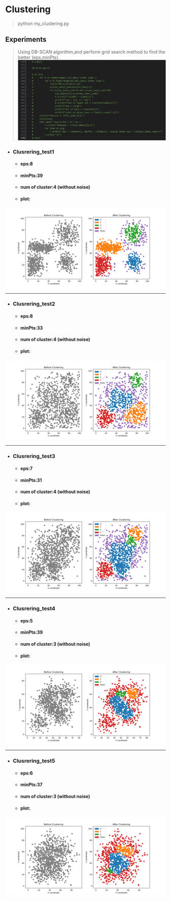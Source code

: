 # Clustering
> python my_clustering.py
## Experiments
> Using DB-SCAN algorithm,and perform grid search method to find the better (eps,minPts).
![alt text](image.png)
* ### Clusrering_test1
    * #### eps:8
    * #### minPts:39
    * #### num of cluster:4 (without noise)
    * #### plot:
![alt text](Figure_1.png)

----------------------------------------------------

* ### Clusrering_test2
    * #### eps:8
    * #### minPts:33
    * #### num of cluster:4 (without noise)
    * #### plot:
![alt text](Figure_2.png)

----------------------------------------------------


* ### Clusrering_test3
    * #### eps:7
    * #### minPts:31
    * #### num of cluster:4 (without noise)
    * #### plot:
![alt text](Figure_3.png)


----------------------------------------------------


* ### Clusrering_test4
    * #### eps:5
    * #### minPts:39
    * #### num of cluster:3 (without noise)
    * #### plot:
![alt text](Figure_4.png)


----------------------------------------------------


* ### Clusrering_test5
    * #### eps:6
    * #### minPts:37
    * #### num of cluster:3 (without noise)
    * #### plot:
![alt text](Figure_5.png)
